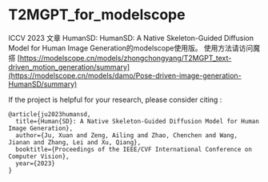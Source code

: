 # T2MGPT_for_modelscope
ICCV 2023 文章 HumanSD: HumanSD: A Native Skeleton-Guided Diffusion Model for Human Image Generation的modelscope使用版。
使用方法请访问魔搭 [https://modelscope.cn/models/zhongchongyang/T2MGPT_text-driven_motion_generation/summary](https://modelscope.cn/models/damo/Pose-driven-image-generation-HumanSD/summary)


If the project is helpful for your research, please consider citing :
``` 
@article{ju2023humansd,
  title={Human{SD}: A Native Skeleton-Guided Diffusion Model for Human Image Generation},
  author={Ju, Xuan and Zeng, Ailing and Zhao, Chenchen and Wang, Jianan and Zhang, Lei and Xu, Qiang},
  booktitle={Proceedings of the IEEE/CVF International Conference on Computer Vision},
  year={2023}
}
```
